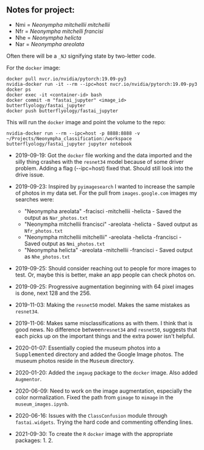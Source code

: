 ## Notes for project:

- Nmi = *Neonympha mitchellii mitchellii*
- Nfr = *Neonympha mitchelli francisi*
- Nhe = *Neonympha helicta*
- Nar = *Neonympha areolata*

Often there will be a `_NJ` signifying state by two-letter code.

For the `docker` image:

    docker pull nvcr.io/nvidia/pytorch:19.09-py3
    nvidia-docker run -it --rm --ipc=host nvcr.io/nvidia/pytorch:19.09-py3
    docker ps
    docker exec -it <container-id> bash
    docker commit -m "fastai_jupyter" <image_id> butterflyology/fastai_jupyter
    docker push butterflyology/fastai_jupyter

This will run the `docker` image and point the volume to the repo:

    nvidia-docker run --rm --ipc=host -p 8888:8888 -v ~/Projects/Neonympha_classification:/workspace butterflyology/fastai_jupyter jupyter notebook

- 2019-09-19: Got the `docker` file working and the data imported and the silly thing crashes with the `resnet34` model because of some driver problem. Adding a flag (--ipc=host) fixed that. Should still look into the drive issue.
- 2019-09-23: Inspired by `pyimagesearch` I wanted to increase the sample of photos in my data set. For the pull from `images.google.com` images my searches were:
  - "Neonympha areolata" -fracisci -mitchellii -helicta -
  Saved the output as `Nar_photos.txt`
  - "Neonympha mitchellii francisci"  -areolata -helicta -
  Saved output as `Nfr_photos.txt`
  - "Neonympha mitchellii mitchellii"  -areolata -helicta -francisci - Saved output as `Nmi_photos.txt`
  - "Neonympha helicta"  -areolata -mitchellii -francisci - Saved output as `Nhe_photos.txt`

- 2019-09-25: Should consider reaching out to people for more images to test. Or, maybe this is better, make an app people can check photos on.
- 2019-09-25: Progressive augmentation beginning with 64 pixel images is done, next 128 and the 256.
- 2019-11-03: Making the `resnet50` model. Makes the same mistakes as `resnet34`.
- 2019-11-06: Makes same misclassifications as with them. I think that is good news. No difference between`resnet34` and `resnet50`, suggests that each picks up on the important things and the extra power isn't helpful.
- 2020-01-07: Essentially copied the museum photos into a <kbd>Supplemented</kbd> directory and added the Google Image photos. The museum photos reside in the <kbd>Museum</kbd> directory.
- 2020-01-20: Added the `imgaug` package to the `docker` image. Also added `Augmentor`.
- 2020-06-09: Need to work on the image augmentation, especially the color normalization. Fixed the path from `gimage` to `mimage` in the `museum_images.ipynb`.
- 2020-06-16: Issues with the `ClassConfusion` module through `fastai.widgets`. Trying the hard code and commenting offending lines.
- 2021-09-30: To create the `R` `docker` image with the appropriate packages:
    1.
    2.
